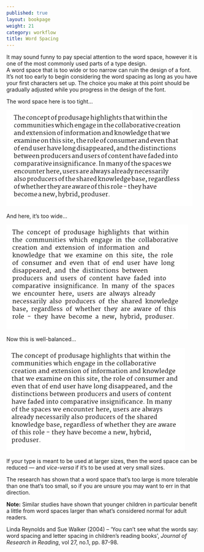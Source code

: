 ```yaml
---
published: true
layout: bookpage
weight: 21
category: workflow
title: Word Spacing
---
```


It may sound funny to pay special attention to the word space, however it is one of the most
commonly used parts of a type design.  
A word space that is too wide or too narrow can ruin the design of a font. It’s not too early to
begin considering the word spacing as long as you have your first characters set up. The choice you
make at this point should be gradually adjusted while you progress in the design of the font.

The word space here is too tight&hellip;

<img src="images/Screen%20Shot%202012-12-06%20at%204.51.42%20PM.png" alt height="251" width="486">

And here, it’s too wide&hellip;

<img src="images/Screen%20Shot%202012-12-06%20at%204.51.16%20PM.png" alt height="273" width="474">

Now this is well-balanced&hellip;

<img src="images/Screen%20Shot%202012-12-06%20at%204.49.50%20PM.png" alt height="270" width="466">

If your type is meant to be used at larger sizes, then the word space can be reduced &mdash; and
*vice-versa* if it’s to be used at very small sizes.

The research has shown that a word space that’s too large is more tolerable than one that’s too
small, so if you are unsure you may want to err in that direction.

<div class="note"><p><b>Note:</b> Similar studies have shown that younger children in particular
benefit a little from word spaces larger than what’s considered normal for adult readers.</p>

<p>Linda Reynolds and Sue Walker (2004) &ndash; ‘You can’t see what the words say: word spacing and
letter spacing in children’s reading books’, <i>Journal of Research in Reading</i>, vol 27, no.1,
pp. 87-98.</p></div>
